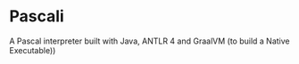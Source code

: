 # Pascali
A Pascal interpreter built with Java, ANTLR 4 and GraalVM (to build a Native Executable))
